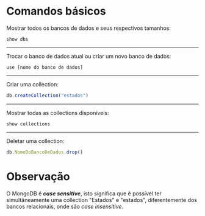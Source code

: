 # Comandos básicos

Mostrar todos os bancos de dados e seus respectivos tamanhos:
```
show dbs
```
---
Trocar o banco de dados atual ou criar um novo banco de dados:
```
use [nome do banco de dados]
```
---
Criar uma collection:
```js
db.createCollection("estados")
```
---
Mostrar todas as collections disponíveis:
```
show collections
```
---
Deletar uma collection:
```js
db.NomeDoBancoDeDados.drop()
```

# Observação
O MongoDB é ***case sensitive***, isto significa que é possível ter simultâneamente uma collection "Estados" e "estados", diferentemente dos bancos relacionais, onde são *case insensitive*.